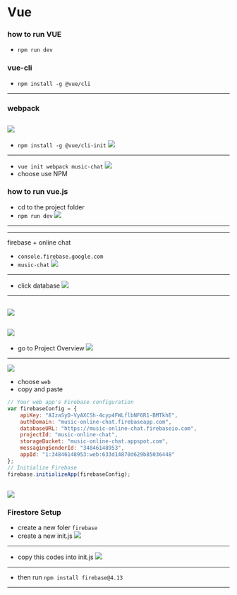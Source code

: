 # Vue
### how to run VUE
- `npm run dev`


### vue-cli
- `npm install -g @vue/cli`
---

### webpack
![](img/2019-11-06-10-40-44.png)
---
- `npm install -g @vue/cli-init`
![](img/2019-11-06-10-41-26.png)
---
- `vue init webpack music-chat`
![](img/2019-11-06-10-44-39.png)
- choose use NPM


### how to run vue.js
- cd to the project folder
- `npm run dev`
![](img/2019-11-06-11-22-09.png)
---





---
firebase + online chat

- `console.firebase.google.com`
- `music-chat`
![](img/2019-11-06-09-30-37.png)
---
- click database
![](img/2019-11-06-09-34-59.png)
---
![](img/2019-11-06-09-39-48.png)
---
![](img/2019-11-06-10-03-22.png)
---
- go to Project Overview
![](img/2019-11-06-10-04-27.png)
---
![](img/2019-11-06-10-08-50.png)
- choose `web`
- copy and paste
```js
// Your web app's Firebase configuration
var firebaseConfig = {
    apiKey: "AIzaSyD-VyAXCSh-4cyp4FWLflbNF6R1-BMTkhE",
    authDomain: "music-online-chat.firebaseapp.com",
    databaseURL: "https://music-online-chat.firebaseio.com",
    projectId: "music-online-chat",
    storageBucket: "music-online-chat.appspot.com",
    messagingSenderId: "34846148953",
    appId: "1:34846148953:web:633d14870d629b85036448"
};
// Initialize Firebase
firebase.initializeApp(firebaseConfig);
```
![](img/2019-11-06-10-10-56.png)
---


### Firestore Setup
- create a new foler `firebase`
- create a new init.js
![](img/2019-11-06-10-50-16.png)
---
- copy this codes into init.js
![](img/2019-11-06-10-51-41.png)
---
- then run `npm install firebase@4.13`
---
